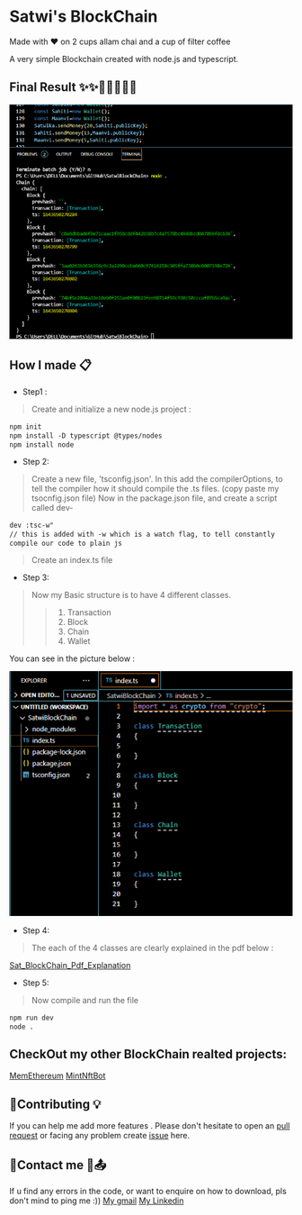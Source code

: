 # Satwi's BlockChain

Made with ❤ on 2 cups allam chai and a cup of filter coffee  

A very simple Blockchain created  with node.js and typescript.

## Final Result ✨✨🤹🏽‍💁🏽‍♀️
<p align="center">
  <img src="https://github.com/JustARandomDude4/Sat-sBlockChain/blob/main/ScreenShots/bc2.PNG" width="800" title="Final Results">
</p>


## How I made 📋
* Step1 :
> Create and initialize a new node.js project :
```
npm init
npm install -D typescript @types/nodes
npm install node
```
* Step 2:
> Create a  new file, 'tsconfig.json'. In this add the compilerOptions, to tell the compiler how it should compile the .ts files. (copy paste my tsocnfig.json file)
> Now in the package.json file, and create a script called dev-
```
dev :tsc-w"    
// this is added with -w which is a watch flag, to tell constantly compile our code to plain js
```
>Create an index.ts file

* Step 3:
> Now my Basic structure is to have 4 different classes. 
>>  1. Transaction
>>  2. Block
>>  3. Chain
>>  4. Wallet

You can see in the picture below :
<p align="center">
  <img src="https://github.com/JustARandomDude4/Sat-sBlockChain/blob/main/ScreenShots/bc1.PNG" width="800" title="Final Results">
</p>

* Step 4:
> The each of the 4 classes are clearly explained in the pdf below : 

[Sat_BlockChain_Pdf_Explanation](https://github.com/JustARandomDude4/Sat-sBlockChain/blob/main/Satwi's%20Blockchain.pdf/)

* Step 5:
> Now compile and run the file
```
npm run dev
node .
```
## CheckOut my other BlockChain realted projects:
  [MemEthereum](https://github.com/JustARandomDude4/MemEthereum/)
  [MintNftBot](https://github.com/JustARandomDude4/Mint_Nft_Bot/)

## 🔗Contributing 💡

If you can help me add more features . Please don't hesitate to open an [pull request](https://github.com/JustARandomDude4/Sat-sBlockChain/pulls) or facing any problem create [issue](https://github.com/JustARandomDude4/Sat-sBlockChain/issues) here.

## 🔗Contact me 📲📤
  If u find  any errors in the code, or want to enquire on how to download, pls don't mind to ping me :))
 [My gmail](satwikakatragadda444@gmail.com)
 [My Linkedin](https://www.linkedin.com/in/khs4/)

